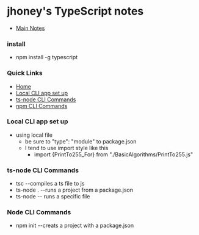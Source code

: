 # jhoney's TypeScript notes #
* [Main Notes](../README.md#quick-links)

### install ###
* npm install -g typescript

### Quick Links ###
* [Home](../README.md)
* [Local CLI app set up](#js_local_cli_set_up)
* [ts-node CLI Commands](#ts-node_cli_commands)
* [npm CLI Commands](#npm_cli_commands)

### Local CLI app set up ###
* using local file 
    - be sure to "type": "module" to package.json
    - I tend to use import style like this
        - import {PrintTo255_For} from "./BasicAlgorithms/PrintTo255.js"


<a name="js_local_cli_set_up"></a>

### ts-node CLI Commands ###
* tsc <filename> --compiles a ts file to js
* ts-node .   --runs a project from a package.json
* ts-node <fileName> -- runs a specific file
<a name="ts-node_cli_commands"></a>

### Node CLI Commands ###
* npm init   --creats a project with a package.json
<a name="npm_cli_commands"></a>